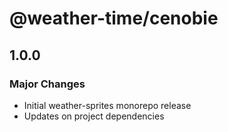 # @weather-time/cenobie

## 1.0.0

### Major Changes

- Initial weather-sprites monorepo release
- Updates on project dependencies
